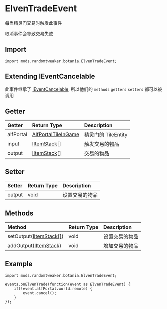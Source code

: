 # ElvenTradeEvent

每当精灵门交易时触发此事件

取消事件会导致交易失败

## Import

```zenscript
import mods.randomtweaker.botania.ElvenTradeEvent;
```

## Extending IEventCancelable

此事件继承了 [IEventCancelable](https://docs.blamejared.com/1.12/en/Vanilla/Events/Events/IEventCancelable/), 所以他们的 `methods` `getters` `setters` 都可以被调用

## Getter

| Getter | Return Type | Description |
| :---- | :---- | :---- |
| alfPortal | [AlfPortalTileInGame](AlfPortalTileInGame.md) | 精灵门的 TileEntity |
| input | [IItemStack[]](https://docs.blamejared.com/1.12/en/Vanilla/Items/IItemStack/) | 触发交易的物品 |
| output | [IItemStack[]](https://docs.blamejared.com/1.12/en/Vanilla/Items/IItemStack/) | 交易的物品 |

## Setter

| Setter | Return Type | Description |
| :---- | :---- | :---- |
| output | void | 设置交易的物品 |

## Methods

| Method | Return Type | Description |
| :---- | :---- | :---- |
| setOutput([IItemStack[]](https://docs.blamejared.com/1.12/en/Vanilla/Items/IItemStack/)) | void | 设置交易的物品 |
| addOutput([IItemStack](https://docs.blamejared.com/1.12/en/Vanilla/Items/IItemStack/)) | void | 增加交易的物品 |

## Example

```zenscript
import mods.randomtweaker.botania.ElvenTradeEvent;

events.onElvenTrade(function(event as ElvenTradeEvent) {
    if(!event.alfPortal.world.remote) {
        event.cancel();
    }
});
```
